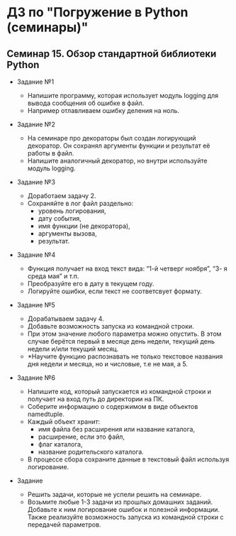 # ДЗ по "Погружение в Python (семинары)"

## Семинар 15. Обзор стандартной библиотеки Python

* Задание №1
  - Напишите программу, которая использует модуль logging для
вывода сообщения об ошибке в файл.
  - Например отлавливаем ошибку деления на ноль.

* Задание №2
  - На семинаре про декораторы был создан логирующий
декоратор. Он сохранял аргументы функции и результат её
работы в файл.
  - Напишите аналогичный декоратор, но внутри используйте
модуль logging.

* Задание №3
  - Доработаем задачу 2.
  - Сохраняйте в лог файл раздельно:
    - уровень логирования,
    - дату события,
    - имя функции (не декоратора),
    - аргументы вызова,
    - результат.

* Задание №4
  - Функция получает на вход текст вида: “1-й четверг ноября”, “3-
я среда мая” и т.п.
  - Преобразуйте его в дату в текущем году.
  - Логируйте ошибки, если текст не соответсвует формату.

* Задание №5
  - Дорабатываем задачу 4.
  - Добавьте возможность запуска из командной строки.
  - При этом значение любого параметра можно опустить. В
этом случае берётся первый в месяце день недели, текущий
день недели и/или текущий месяц.
  - *Научите функцию распознавать не только текстовое
названия дня недели и месяца, но и числовые,
т.е не мая, а 5.

* Задание №6
  - Напишите код, который запускается из командной строки и получает на вход
путь до директории на ПК.
  - Соберите информацию о содержимом в виде объектов namedtuple.
  - Каждый объект хранит:
    - имя файла без расширения или название каталога,
    - расширение, если это файл,
    - флаг каталога,
    - название родительского каталога.
  - В процессе сбора сохраните данные в текстовый файл используя
логирование.

* Задание
  - Решить задачи, которые не успели решить на семинаре.
  - Возьмите любые 1-3 задачи из прошлых домашних заданий.
Добавьте к ним логирование ошибок и полезной
информации. Также реализуйте возможность запуска из
командной строки с передачей параметров.